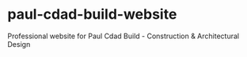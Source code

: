 # paul-cdad-build-website
Professional website for Paul Cdad Build - Construction &amp; Architectural Design
